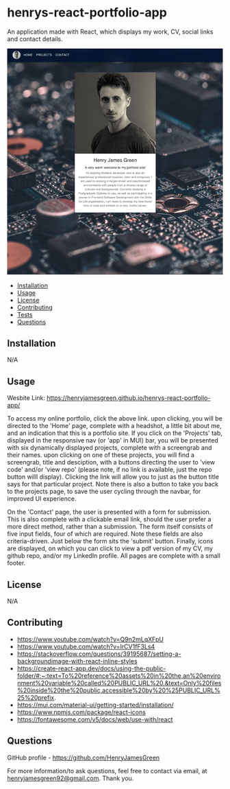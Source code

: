 # henrys-react-portfolio-app

An application made with React, which displays my work, CV, social links and contact details.

![](public/images/portfolioscreengrab.png)

- [Installation](#Installation)
- [Usage](#Usage)
- [License](#License)
- [Contributing](#Contributing)
- [Tests](#Tests)
- [Questions](#Questions)

## Installation

N/A

## Usage

Wesbite Link: https://henryjamesgreen.github.io/henrys-react-portfolio-app/

To access my online portfolio, click the above link. upon clicking, you will be directed to the 'Home' page, complete with a headshot, a little bit about me, and an indication that this is a portfolio site. If you click on the 'Projects' tab, displayed in the responsive nav (or 'app' in MUI) bar, you will be presented with six dynamically displayed projects, complete with a screengrab and their names. upon clicking on one of these projects, you will find a screengrab, title and desciption, with a buttons directing the user to 'view code' and/or 'view repo' (please note, if no link is available, just the repo button willl display). Clicking the link will allow you to just as the button title says for that particular project. Note there is also a button to take you back to the projects page, to save the user cycling through the navbar, for improved UI experience.

On the 'Contact' page, the user is presented with a form for submission. This is also complete with a clickable email link, should the user prefer a more direct method, rather than a submission. The form itself consists of five input fields, four of which are required. Note these fields are also criteria-driven. Just below the form sits the 'submit' button. Finally, icons are displayed, on which you can click to view a pdf version of my CV, my github repo, and/or my LinkedIn profile. All pages are complete with a small footer.

## License

N/A

## Contributing

- https://www.youtube.com/watch?v=Q9n2mLqXFpU
- https://www.youtube.com/watch?v=IrCV1fF3Ls4
- https://stackoverflow.com/questions/39195687/setting-a-backgroundimage-with-react-inline-styles
- https://create-react-app.dev/docs/using-the-public-folder/#:~:text=To%20reference%20assets%20in%20the,an%20environment%20variable%20called%20PUBLIC_URL%20.&text=Only%20files%20inside%20the%20public,accessible%20by%20%25PUBLIC_URL%25%20prefix.
- https://mui.com/material-ui/getting-started/installation/
- https://www.npmjs.com/package/react-icons
- https://fontawesome.com/v5/docs/web/use-with/react

## Questions

GitHub profile - https://github.com/HenryJamesGreen

For more information/to ask questions, feel free to contact via email, at henryjamesgreen92@gmail.com. Thank you.
